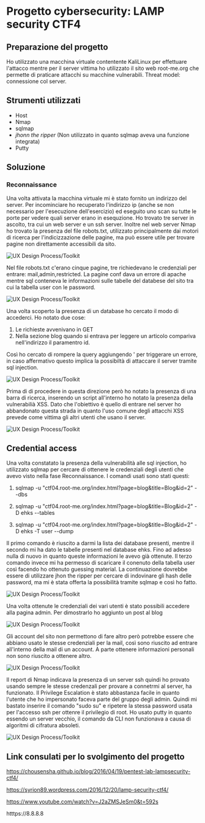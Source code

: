 # Progetto cybersecurity: LAMP security CTF4

## Preparazione del progetto
Ho utilizzato una macchina virtuale contentente KaliLinux per effettuare l'attacco mentre per il server vittima ho utilizzato il sito web root-me.org che permette di praticare attacchi su macchine vulnerabili.
Threat model: connessione col server.

## Strumenti utilizzati
* Host
* Nmap
* sqlmap
* _jhonn the ripper_ (Non utilizzato in quanto sqlmap aveva una funzione integrata)
* Putty

## Soluzione
### Reconnaissance
Una volta attivata la macchina virtuale mi è stato fornito un indirizzo del server. Per incominciare ho recuperato l'indirizzo ip (anche se non necessario per l'esecuzione dell'esercizio) ed eseguito
uno scan su tutte le porte per vedere quali server erano in esequzione. Ho trovato tre server in ascolto, tra cui un web server e un ssh server. Inoltre nel web server Nmap ho trovato la presenza del file robots.txt, utilizzato principalmente dai motori di ricerca per l'indicizzazione delle pagine, ma può essere utile per trovare pagine non direttamente accessibili da sito.

![UX Design Process/Toolkit](images/1.png)

Nel file robots.txt c'erano cinque pagine, tre richiedevano le credenziali per entrare: mail,admin,restricted. La pagine conf dava un errore di apache mentre sql conteneva le informazioni sulle tabelle del databese del sito tra cui la tabella user con le password.

![UX Design Process/Toolkit](images/2.png)

Una volta scoperto la presenza di un database ho cercato il modo di accederci. Ho notato due cose:
1) Le richieste avvenivano in GET
2) Nella sezione blog quando si entrava per leggere un articolo compariva nell'indirizzo il paramentro id.

Così ho cercato di rompere la query aggiungendo ' per triggerare un errore, in caso affermativo questo implica la possibiltà di attaccare il server tramite sql injection.

![UX Design Process/Toolkit](images/3.png)

Prima di di procedere in questa direzione però ho notato la presenza di una barra di ricerca, inserendo un script all'interno ho notato la presenza della vulnerabilià XSS. Dato che l'obiettivo è quello di entrare nel server ho abbandonato questa strada in quanto l'uso comune degli attacchi XSS prevede come vittima gli altri utenti che usano il server.

![UX Design Process/Toolkit](images/4.png)

## Credential access

Una volta constatato la presenza della vulnerabilità alle sql injection, ho utilizzato sqlmap per cercare di ottenere le credenziali degli utenti che avevo visto nella fase Reconnaissance. I comandi usati sono stati questi:

1) sqlmap -u "ctf04.root-me.org/index.html?page=blog&title=Blog&id=2" --dbs

2) sqlmap -u "ctf04.root-me.org/index.html?page=blog&title=Blog&id=2" -D ehks --tables

3) sqlmap -u "ctf04.root-me.org/index.html?page=blog&title=Blog&id=2" -D ehks -T user --dump

Il primo comando è riuscito a darmi la lista dei database presenti, mentre il secondo mi ha dato le tabelle presenti nel database ehks. Fino ad adesso nulla di nuovo in quanto queste informazioni le avevo già ottenute. Il terzo comando invece mi ha permesso di scaricare il conenuto della tabella user così facendo ho ottenuto guessing material. La continuazione dovrebbe essere di utilizzare jhon the ripper per cercare di indovinare gli hash delle password, ma mi è stata offerta la possibilità tramite sqlmap e così ho fatto.

![UX Design Process/Toolkit](images/5.png)

Una volta ottenute le credenziali dei vari utenti è stato possibili accedere alla pagina admin. Per dimostrarlo ho aggiunto un post al blog

![UX Design Process/Toolkit](images/6.png)

Gli account del sito non permettono di fare altro però potrebbe essere che abbiano usato le stesse credenziali per la mail, così sono riuscito ad entrare all'interno della mail di un account. A parte ottenere informazioni personali non sono riuscito a ottenere altro.

![UX Design Process/Toolkit](images/7.png)

Il report di Nmap indicava la presenza di un server ssh quindi ho provato usando sempre le stesse credenzali per provare a connetrmi al server, ha funzionato. Il Privilege Escalation è stato abbastanza 
facile in quanto l'utente che ho impersonato faceva parte del gruppo degli admin. Quindi mi bastato inserire il comando "sudo su" e ripetere la stessa password usata per l'accesso ssh per ottenre il privilegio di root. Ho usato putty in quanto essendo un server vecchio, il comando da CLI non funzionava a causa di algoritmi di cifratura absoleti.

![UX Design Process/Toolkit](images/8.png)

## Link consulati per lo svolgimento del progetto

https://chousensha.github.io/blog/2016/04/19/pentest-lab-lampsecurity-ctf4/

https://syrion89.wordpress.com/2016/12/20/lamp-security-ctf4/

https://www.youtube.com/watch?v=J2aZMSJeSm0&t=592s

htttps://8.8.8.8
